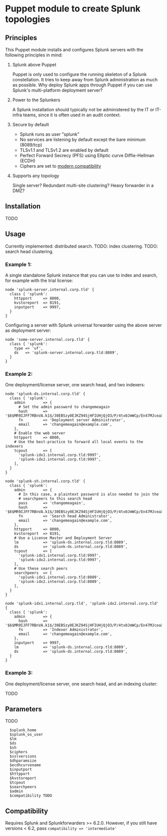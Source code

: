 # Puppet module to create Splunk topologies

## Principles

This Puppet module installs and configures Splunk servers with the following principles in mind:

1. Splunk above Puppet

    Puppet is only used to configure the running skeleton of a Splunk constellation. It tries to keep away from Splunk administration as much as possible. Why deploy Splunk apps through Puppet if you can use Splunk's multi-platform deployment server?

2. Power to the Splunkers

    A Splunk installation should typically not be administered by the IT or IT-infra teams, since it is often used in an audit context.

3. Secure by default
    - Splunk runs as user "splunk"
    - No services are listening by default except the bare minimum (8089/tcp)
    - TLSv1.1 and TLSv1.2 are enabled by default
    - Perfect Forward Secrecy (PFS) using Elliptic curve Diffie-Hellman (ECDH)
    - Ciphers are set to [modern compatibility](https://wiki.mozilla.org/Security/Server_Side_TLS)

4. Supports any topology

    Single server? Redundant multi-site clustering? Heavy forwarder in a DMZ?

## Installation

TODO

## Usage

Currently implemented: distributed search.
TODO: index clustering.
TODO: search head clustering.

### Example 1: 

A single standalone Splunk instance that you can use to index and search, for example with the trial license:

```puppet
node 'splunk-server.internal.corp.tld' {
  class { 'splunk':
    httpport     => 8000,
    kvstoreport  => 8191,
    inputport    => 9997,
  }
}
```

Configuring a server with Splunk universal forwarder using the above server as deployment server:

```puppet
node 'some-server.internal.corp.tld' {
  class { 'splunk':
    type => 'uf',
    ds   => 'splunk-server.internal.corp.tld:8089',
  }
}
```

### Example 2: 

One deployment/license server, one search head, and two indexers:

```puppet
node 'splunk-ds.internal.corp.tld' {
  class { 'splunk':
    admin        => {
      # Set the admin password to changemeagain
      hash       => '$6$MR9IJFF7RBnVA.k1$/30EBSzy0EJKZ94SjHFIUHjQjO3/P/4tx0JmWCp/En47MJceaXsevhBLE2w/ibjHlAUkD6k0U.PmY/noe9Jok0',
      fn         => 'Deployment server Administrator',
      email      => 'changemeagain@example.com',
    },
    # Enable the web server
    httpport     => 8000,
    # Use the best-practice to forward all local events to the indexers
    tcpout       => [
      'splunk-idx1.internal.corp.tld:9997', 
      'splunk-idx2.internal.corp.tld:9997',
    ],
  }
}

node 'splunk-sh.internal.corp.tld' {
  class { 'splunk':
    admin        => {
      # In this case, a plaintext password is also needed to join the
      # searchpeers to this search head
      pass       => 'changemeagain',
      hash       => '$6$MR9IJFF7RBnVA.k1$/30EBSzy0EJKZ94SjHFIUHjQjO3/P/4tx0JmWCp/En47MJceaXsevhBLE2w/ibjHlAUkD6k0U.PmY/noe9Jok0',
      fn         => 'Search head Administrator',
      email      => 'changemeagain@example.com',
    },
    httpport     => 8000,
    kvstoreport  => 8191,
    # Use a License Master and Deployment Server
    lm           => 'splunk-ds.internal.corp.tld:8089',
    ds           => 'splunk-ds.internal.corp.tld:8089',
    tcpout       => [
      'splunk-idx1.internal.corp.tld:9997', 
      'splunk-idx2.internal.corp.tld:9997',
    ],
    # Use these search peers
    searchpeers  => [
      'splunk-idx1.internal.corp.tld:8089', 
      'splunk-idx2.internal.corp.tld:8089',
    ],
  }
}

node 'splunk-idx1.internal.corp.tld', 'splunk-idx2.internal.corp.tld' {
  class { 'splunk':
    admin        => {
      hash       => '$6$MR9IJFF7RBnVA.k1$/30EBSzy0EJKZ94SjHFIUHjQjO3/P/4tx0JmWCp/En47MJceaXsevhBLE2w/ibjHlAUkD6k0U.PmY/noe9Jok0',
      fn         => 'Indexer Administrator',
      email      => 'changemeagain@example.com',
    },
    inputport    => 9997,
    lm           => 'splunk-ds.internal.corp.tld:8089',
    ds           => 'splunk-ds.internal.corp.tld:8089',
  }
}
```

### Example 3: 

One deployment/license server, one search head, and an indexing cluster:

TODO

## Parameters

TODO

```
  $splunk_home  
  $splunk_os_user
  $lm           
  $ds           
  $sh           
  $ciphers      
  $sslversions  
  $dhparamsize  
  $ecdhcurvename 
  $inputport    
  $httpport    
  $kvstoreport
  $tcpout     
  $searchpeers 
  $admin
  $compatibility TODO
```

## Compatibility

Requires Splunk and Splunkforwarders >= 6.2.0.
However, if you still have versions < 6.2, pass `compatibility => 'intermediate'`
